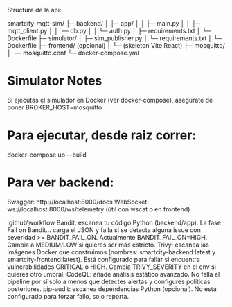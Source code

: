 Structura de la api:

smartcity-mqtt-sim/
├─ backend/
│  ├─ app/
│  │  ├─ main.py
│  │  ├─ mqtt_client.py
│  │  ├─ db.py
│  │  └─ auth.py
│  ├─ requirements.txt
│  └─ Dockerfile
├─ simulator/
│  ├─ sim_publisher.py
│  └─ requirements.txt
│  └─ Dockerfile
├─ frontend/   (opcional)
│  └─ (skeleton Vite React)
├─ mosquitto/
│  └─ mosquitto.conf
└─ docker-compose.yml

# Simulator Notes
Si ejecutas el simulador en Docker (ver docker-compose), asegúrate de poner BROKER_HOST=mosquitto

# Para ejecutar, desde raiz correr:
docker-compose up --build

# Para ver backend:
Swagger: http://localhost:8000/docs
WebSocket: ws://localhost:8000/ws/telemetry (útil con wscat o en frontend)


.github\workflow
Bandit: escanea tu código Python (backend/app). La fase Fail on Bandit... carga el JSON y falla si se detecta alguna issue con severidad >= BANDIT_FAIL_ON. Actualmente BANDIT_FAIL_ON=HIGH. Cambia a MEDIUM/LOW si quieres ser más estricto.
Trivy: escanea las imágenes Docker que construimos (nombres: smartcity-backend:latest y smartcity-frontend:latest). Está configurado para fallar si encuentra vulnerabilidades CRITICAL o HIGH. Cambia TRIVY_SEVERITY en el env si quieres otro umbral.
CodeQL: añade análisis estático avanzado. No falla el pipeline por sí solo a menos que detectes alertas y configures políticas posteriores.
pip-audit: escanea dependencias Python (opcional). No está configurado para forzar fallo, solo reporta.